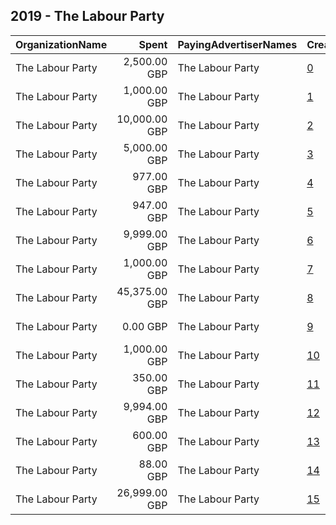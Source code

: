 ## 2019 - The Labour Party 
|OrganizationName|Spent|PayingAdvertiserNames|CreativeUrls|Impressions|Genders|AgeBrackets|CountryCodes|BillingAddresses|CandidateBallotInformation|
|:---|---:|:---|:---|---:|:---|:---|:---|:---|:---|
|The Labour Party|2,500.00 GBP|The Labour Party|[0](https://www.snap.com/political-ads/asset/a9a537effe2df1cf6936ed312586bdb7dd139329e0b09e5b3d49ed5e0fa4681a?mediaType=mp4)|1,805,564||18-34|united kingdom|"Kings Manor,Newcastle,NE16PA,GB"||
|The Labour Party|1,000.00 GBP|The Labour Party|[1](https://www.snap.com/political-ads/asset/3df7c0b2933e86ac951a75eb9218420d50c40ecd50a87e64d043d96db33e76bf?mediaType=mp4)|592,209||18+|united kingdom|"Kings Manor,Newcastle,NE16PA,GB"||
|The Labour Party|10,000.00 GBP|The Labour Party|[2](https://www.snap.com/political-ads/asset/0bbdc4b1664a70232981443bde7a905c9eb27d36993bb95fbf101073f7a7150e?mediaType=mp4)|5,799,337||18-25|united kingdom|"Kings Manor,Newcastle,NE16PA,GB"|The Labour Party|
|The Labour Party|5,000.00 GBP|The Labour Party|[3](https://www.snap.com/political-ads/asset/4631b45fea156e9644d246516e423c61532e82a3fdfc2c8b0cda2d1a81b12117?mediaType=mp4)|2,762,599||18+||"Kings Manor,Newcastle,NE16PA,GB"|The Labour Party|
|The Labour Party|977.00 GBP|The Labour Party|[4](https://www.snap.com/political-ads/asset/2ea6a03b6d8beca987448eb15a25f2930c2bf4e7fe6e041d817a2dc097e23f62?mediaType=mp4)|538,553||18+|united kingdom|"Kings Manor,Newcastle,NE16PA,GB"||
|The Labour Party|947.00 GBP|The Labour Party|[5](https://www.snap.com/political-ads/asset/eb2e246532552a65bd36603d2d2fd4bed62fc432e4af9707082c5101f7935c0e?mediaType=mp4)|553,918||18+|united kingdom|"Kings Manor,Newcastle,NE16PA,GB"||
|The Labour Party|9,999.00 GBP|The Labour Party|[6](https://www.snap.com/political-ads/asset/61652e7506b2c9c3af390cd2aab33aff1874912a28e461d3f8f220a8b9c9eff3?mediaType=mp4)|10,259,185||18+||"Kings Manor,Newcastle,NE16PA,GB"|The Labour Party|
|The Labour Party|1,000.00 GBP|The Labour Party|[7](https://www.snap.com/political-ads/asset/1ba7afb6f1771c920878e7f57df511308d120765f072ca94631a6f9271c76113?mediaType=mp4)|607,002||18+|united kingdom|"Kings Manor,Newcastle,NE16PA,GB"||
|The Labour Party|45,375.00 GBP|The Labour Party|[8](https://www.snap.com/political-ads/asset/50e23b7845a533f5137360a252fa94d24c7cb109357db778774b3b8fb96eb94e?mediaType=mp4)|14,296,249||18+||"Kings Manor,Newcastle,NE16PA,GB"|The Labour Party|
|The Labour Party|0.00 GBP|The Labour Party|[9](https://www.snap.com/political-ads/asset/99b066ac3665b8f99f06632430e259517fd95723beefc424746225be58d38a8f?mediaType=jpg)|41||18+|united kingdom|"Kings Manor,Newcastle,NE16PA,GB"||
|The Labour Party|1,000.00 GBP|The Labour Party|[10](https://www.snap.com/political-ads/asset/a04c0c6da74a8de214e530a449aa96d304dd3b111c84c508bfeb02fb361f3a17?mediaType=mp4)|652,102||18+|united kingdom|"Kings Manor,Newcastle,NE16PA,GB"||
|The Labour Party|350.00 GBP|The Labour Party|[11](https://www.snap.com/political-ads/asset/5e1e5e9055bb7dc04478d05dba65486cd4d0efb431937abd72e799ce97bd2eab?mediaType=mp4)|182,708||18+|united kingdom|"Kings Manor,Newcastle,NE16PA,GB"|The Labour Party|
|The Labour Party|9,994.00 GBP|The Labour Party|[12](https://www.snap.com/political-ads/asset/caa285f9e216e821126ba22826ac022ff5859bfafa24944645ea03b948ec27cf?mediaType=mp4)|8,033,766||18+||"Kings Manor,Newcastle,NE16PA,GB"|The Labour Party|
|The Labour Party|600.00 GBP|The Labour Party|[13](https://www.snap.com/political-ads/asset/317a0baec23671a27c174d50ee04df9c2dd37ee6126f27fc30430ac4562e313a?mediaType=mp4)|596,279||18-24|united kingdom|"Kings Manor,Newcastle,NE16PA,GB"||
|The Labour Party|88.00 GBP|The Labour Party|[14](https://www.snap.com/political-ads/asset/29e702d512eafa74d44ec722403699b9577a0c0e52d9d7a29bc166310bd15018?mediaType=mp4)|52,743||18+|united kingdom|"Kings Manor,Newcastle,NE16PA,GB"||
|The Labour Party|26,999.00 GBP|The Labour Party|[15](https://www.snap.com/political-ads/asset/dcd78c0f40af4dc0b786a5811c0f9e9a7968663914410d2ee13aba6647b84eff?mediaType=mp4)|5,227,179||18+||"Kings Manor,Newcastle,NE16PA,GB"|The Labour Party|
